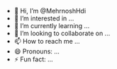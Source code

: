 - 👋 Hi, I’m @MehrnoshHdi
- 👀 I’m interested in ...
- 🌱 I’m currently learning ...
- 💞️ I’m looking to collaborate on ...
- 📫 How to reach me ...
- 😄 Pronouns: ...
- ⚡ Fun fact: ...

<!---
MehrnoshHdi/MehrnoshHdi is a ✨ special ✨ repository because its `README.md` (this file) appears on your GitHub profile.
You can click the Preview link to take a look at your changes.
--->
